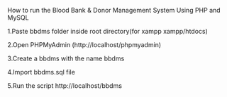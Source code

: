 How to run the Blood Bank & Donor Management System Using PHP and MySQL

1.Paste bbdms folder inside root directory(for xampp xampp/htdocs)

2.Open PHPMyAdmin (http://localhost/phpmyadmin)

3.Create a bbdms with the name bbdms

4.Import bbdms.sql file

5.Run the script http://localhost/bbdms
